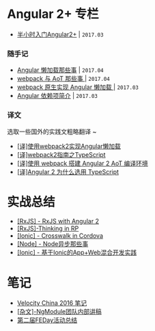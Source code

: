 # Angular 2+ 专栏
- [半小时入门Angular2+](https://github.com/lizhonghui/blog/issues/14) | `2017.03`

### 随手记
- [Angular 懒加载那些事](https://github.com/lizhonghui/blog/issues/18) | `2017.04`
- [webpack 与 AoT 那些事 ](https://github.com/lizhonghui/blog/issues/17) | `2017.04`
- [webpack 原生实现 Angular 懒加载 ](https://github.com/lizhonghui/blog/issues/16) | `2017.03`
- [Angular 依赖项简介](https://github.com/lizhonghui/blog/issues/15) | `2017.03`

### 译文
选取一些国外的实践文粗略翻译 ~
- [[译]使用webpack2实现Angular懒加载](https://github.com/lizhonghui/blog/issues/13)
- [[译]webpack2指南之TypeScript](https://github.com/lizhonghui/blog/issues/12)
- [[译]使用 webpack 搭建 Angular 2 AoT 编译环境](https://github.com/lizhonghui/blog/issues/11)
- [[译]Angular 2 为什么选用 TypeScript](https://github.com/lizhonghui/blog/issues/10)


# 实战总结
- [[RxJS] - RxJS with Angular 2](https://github.com/lizhonghui/blog/issues/8)
- [[RxJS]-Thinking in RP](https://github.com/lizhonghui/blog/issues/6)
- [[Ionic] - Crosswalk in Cordova](https://github.com/lizhonghui/blog/issues/4)
- [[Node] - Node异步那些事](https://github.com/lizhonghui/blog/issues/2)
- [[Ionic] - 基于Ionic的App+Web混合开发实践](https://github.com/lizhonghui/blog/issues/1)

# 笔记
- [Velocity China 2016 笔记](https://github.com/lizhonghui/blog/issues/9)
- [[杂文]-NgModule团队内部讲稿](https://github.com/lizhonghui/blog/issues/5)
- [第二届FEDay活动总结](https://github.com/lizhonghui/blog/issues/3)
